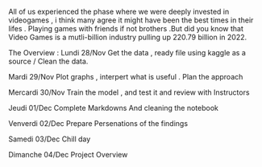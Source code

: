 All of us experienced the phase where we were deeply invested in videogames , i think many agree it might have been the best times in their lifes . Playing games with friends if not brothers .But did you know that Video Games is a mutli-billion industry pulling up 220.79 billion in 2022.





The Overview : 
Lundi 28/Nov Get the data , ready file using kaggle as a source / Clean the data.


Mardi 29/Nov Plot graphs , interpert what is useful . Plan the approach


Mercardi 30/Nov Train the model , and test it and review with Instructors 


Jeudi 01/Dec Complete Markdowns And cleaning the notebook 


Venverdi 02/Dec Prepare Persenations of the findings 


Samedi 03/Dec Chill day 


Dimanche 04/Dec Project Overview 
